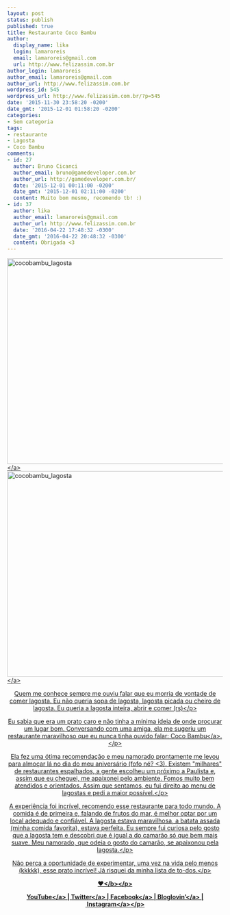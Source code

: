 ```yaml
---
layout: post
status: publish
published: true
title: Restaurante Coco Bambu
author:
  display_name: lika
  login: lamaroreis
  email: lamaroreis@gmail.com
  url: http://www.felizassim.com.br
author_login: lamaroreis
author_email: lamaroreis@gmail.com
author_url: http://www.felizassim.com.br
wordpress_id: 545
wordpress_url: http://www.felizassim.com.br/?p=545
date: '2015-11-30 23:58:20 -0200'
date_gmt: '2015-12-01 01:58:20 -0200'
categories:
- Sem categoria
tags:
- restaurante
- Lagosta
- Coco Bambu
comments:
- id: 27
  author: Bruno Cicanci
  author_email: bruno@gamedeveloper.com.br
  author_url: http://gamedeveloper.com.br/
  date: '2015-12-01 00:11:00 -0200'
  date_gmt: '2015-12-01 02:11:00 -0200'
  content: Muito bom mesmo, recomendo tb! :)
- id: 37
  author: lika
  author_email: lamaroreis@gmail.com
  author_url: http://www.felizassim.com.br
  date: '2016-04-22 17:48:32 -0300'
  date_gmt: '2016-04-22 20:48:32 -0300'
  content: Obrigada <3
---
```

<p><a href="http:&#47;&#47;www.felizassim.com.br&#47;wp-content&#47;uploads&#47;2015&#47;11&#47;IMG_5193-e1448932168582.jpg"><img class="aligncenter wp-image-546 size-large" src="http:&#47;&#47;www.felizassim.com.br&#47;wp-content&#47;uploads&#47;2015&#47;11&#47;IMG_5193-e1448932168582-1024x768.jpg" alt="cocobambu_lagosta" width="640" height="480" &#47;><&#47;a> <a href="http:&#47;&#47;www.felizassim.com.br&#47;wp-content&#47;uploads&#47;2015&#47;11&#47;IMG_5194.jpg"><img class="aligncenter wp-image-547 size-large" src="http:&#47;&#47;www.felizassim.com.br&#47;wp-content&#47;uploads&#47;2015&#47;11&#47;IMG_5194-1024x768.jpg" alt="cocobambu_lagosta" width="640" height="480" &#47;><&#47;a></p>
<p style="text-align: center;">Quem me conhece sempre me ouviu falar que eu morria de vontade de comer lagosta. Eu n&atilde;o queria sopa de lagosta, lagosta picada ou cheiro de lagosta. Eu queria a lagosta inteira, abrir e comer (rs)<&#47;p></p>
<p style="text-align: center;">Eu sabia que era um prato caro e n&atilde;o tinha a m&iacute;nima ideia de onde procurar um lugar bom. Conversando com uma amiga, ela me sugeriu um restaurante maravilhoso que eu nunca tinha ouvido falar: <a href="http:&#47;&#47;restaurantecocobambu.com.br&#47;" target="_blank">Coco Bambu<&#47;a>.<&#47;p></p>
<p style="text-align: center;">Ela fez uma &oacute;tima recomenda&ccedil;&atilde;o e meu namorado prontamente me levou para almo&ccedil;ar l&aacute; no dia do meu anivers&aacute;rio (fofo n&eacute;? <3). Existem "milhares" de restaurantes espalhados, a gente escolheu um pr&oacute;ximo a Paulista e, assim&nbsp;que eu cheguei, me apaixonei pelo ambiente. Fomos muito bem atendidos e orientados. Assim que sentamos, eu fui direito ao menu de lagostas e pedi a maior poss&iacute;vel.<&#47;p></p>
<p style="text-align: center;">A experi&ecirc;ncia foi incr&iacute;vel, recomendo esse restaurante para todo mundo. A comida &eacute; de primeira e, falando de frutos do mar, &eacute; melhor optar por um local adequado e confi&aacute;vel. A lagosta estava maravilhosa, a batata assada (minha comida favorita), estava perfeita. Eu sempre fui curiosa pelo gosto que a lagosta tem e descobri que &eacute; igual a do camar&atilde;o s&oacute; que bem mais suave. Meu namorado, que odeia o gosto do camar&atilde;o, se apaixonou pela lagosta.<&#47;p></p>
<p style="text-align: center;">N&atilde;o perca a oportunidade de experimentar, uma vez na vida pelo menos (kkkkk), esse prato incr&iacute;vel! J&aacute; risquei da minha lista de to-dos.<&#47;p></p>
<p style="text-align: center;"><b>&hearts;<&#47;b><&#47;p></p>
<p style="text-align: center;"><a href="https:&#47;&#47;www.youtube.com&#47;channel&#47;UCTk3xkOSzWzf8Ba-wJN8jDA" target="_blank">YouTube<&#47;a> |&nbsp;<a href="https:&#47;&#47;twitter.com&#47;lettiicee" target="_blank">Twitter<&#47;a>&nbsp;|&nbsp;<a href="http:&#47;&#47;www.facebook.com&#47;blogfelizassim" target="_blank">Facebook<&#47;a>&nbsp;|&nbsp;<a href="https:&#47;&#47;www.bloglovin.com&#47;blogs&#47;feliz-assim-14224049" target="_blank">Bloglovin&rsquo;<&#47;a>&nbsp;|&nbsp;<a href="http:&#47;&#47;instagram.com&#47;lettiicee" target="_blank">Instagram<&#47;a><&#47;p></p>
